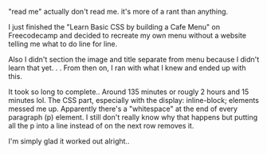 "read me" actually don't read me. it's more of a rant than anything. 

I just finished the "Learn Basic CSS by building a Cafe Menu" on Freecodecamp and decided to recreate my own menu without a website telling me what to do line for line.

Also I didn't section the image and title separate from menu because I didn't learn that yet. . . From then on, I ran with what I knew and ended up with this.

It took so long to complete.. Around 135 minutes or rougly 2 hours and 15 minutes lol. The CSS part, especially with the display: inline-block; elements messed me up. Apparently there's a "whitespace" at the end of every paragraph (p) element. I still don't really know why that happens but putting all the p into a line instead of on the next row removes it. 

I'm simply glad it worked out alright.. 